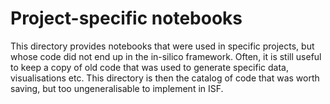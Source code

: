 # Project-specific notebooks

This directory provides notebooks that were used in specific projects, but whose code did not end up in the in-silico framework. Often, it is still useful to keep a copy of old code that was used to generate specific data, visualisations etc. This directory is then the catalog of code that was worth saving, but too ungeneralisable to implement in ISF.
